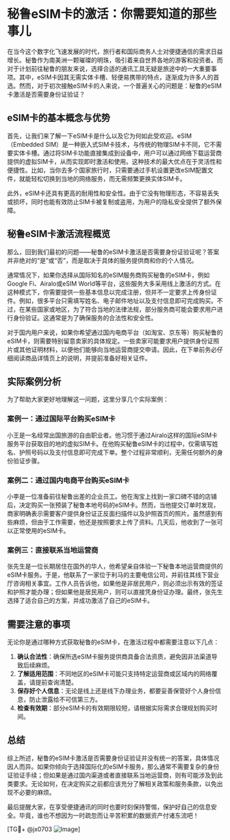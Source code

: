 # 秘鲁eSIM卡的激活：你需要知道的那些事儿

在当今这个数字化飞速发展的时代，旅行者和国际商务人士对便捷通信的需求日益增长。秘鲁作为南美洲一颗璀璨的明珠，吸引着来自世界各地的游客和投资者。而对于计划前往秘鲁的朋友来说，选择合适的通讯工具无疑是旅途中的一大重要事项。其中，eSIM卡因其无需实体卡槽、轻便易携带的特点，逐渐成为许多人的首选。然而，对于初次接触eSIM卡的人来说，一个普遍关心的问题是：秘鲁的eSIM卡激活是否需要身份证验证？

## eSIM卡的基本概念与优势

首先，让我们来了解一下eSIM卡是什么以及它为何如此受欢迎。eSIM（Embedded SIM）是一种嵌入式SIM卡技术，与传统的物理SIM卡不同，它不需要实体卡槽。通过将SIM卡功能直接集成到设备中，用户可以通过网络下载运营商提供的虚拟SIM卡，从而实现即时激活和使用。这种技术的最大优点在于灵活性和便捷性。比如，当你去多个国家旅行时，只需要通过手机设置更改eSIM配置文件，就能轻松切换到当地的网络服务，而无需频繁更换实体SIM卡。

此外，eSIM卡还具有更高的耐用性和安全性。由于它没有物理形态，不容易丢失或损坏，同时也能有效防止SIM卡被复制或盗用，为用户的隐私安全提供了额外保障。

## 秘鲁eSIM卡激活流程概览

那么，回到我们最初的问题——秘鲁的eSIM卡激活是否需要身份证验证呢？答案并非绝对的“是”或“否”，而是取决于具体的服务提供商和你的个人情况。

通常情况下，如果你选择从国际知名的eSIM服务商购买秘鲁的eSIM卡，例如Google Fi、Airalo或eSIM World等平台，这些服务大多采用线上激活的方式。在这种模式下，你需要提供一些基本信息以完成注册，但并不一定要求上传身份证件。例如，很多平台只需填写姓名、电子邮件地址以及支付信息即可完成购买。不过，在某些国家或地区，为了符合当地的法律法规，部分服务商可能会要求用户进行身份验证。这通常是为了确保服务的合法性和安全性。

对于国内用户来说，如果你希望通过国内电商平台（如淘宝、京东等）购买秘鲁的eSIM卡，则需要特别留意卖家的具体规定。一些卖家可能要求用户提供身份证照片或其他证明材料，以便他们能够向当地运营商提交申请。因此，在下单前务必仔细阅读商品详情页上的说明，并提前准备好相关证件。

## 实际案例分析

为了帮助大家更好地理解这一问题，这里分享几个实际案例：

### 案例一：通过国际平台购买eSIM卡
小王是一名经常出国旅游的自由职业者。他习惯于通过Airalo这样的国际eSIM卡服务平台获取目的地的虚拟SIM卡。在他购买秘鲁eSIM卡的过程中，仅需填写姓名、护照号码以及支付信息即可完成下单。整个过程非常顺利，无需任何额外的身份验证步骤。

### 案例二：通过国内电商平台购买eSIM卡
小李是一位准备前往秘鲁出差的企业员工。他在淘宝上找到一家口碑不错的店铺后，决定购买一张预装了秘鲁本地号码的eSIM卡。然而，当他提交订单时发现，商家明确表示需要客户提供身份证正反面扫描件以及护照首页的照片。虽然感到有些麻烦，但由于工作需要，他还是按照要求上传了资料。几天后，他收到了一张可以正常使用的eSIM卡。

### 案例三：直接联系当地运营商
张先生是一位长期居住在国外的华人，他希望亲自体验一下秘鲁本地运营商提供的eSIM卡服务。于是，他联系了一家位于利马的主要电信公司，并前往其线下营业厅咨询相关事宜。工作人员告诉他，如果他是非居民用户，则必须出示有效的签证和护照才能办理；但如果他是居民用户，则可以直接凭身份证办理。最终，张先生选择了适合自己的方案，并成功激活了自己的eSIM卡。

## 需要注意的事项

无论你是通过哪种方式获取秘鲁的eSIM卡，在激活过程中都需要注意以下几点：

1. **确认合法性**：确保所选eSIM卡服务提供商具备合法资质，避免因非法渠道导致后续麻烦。
2. **了解适用范围**：不同地区的eSIM卡可能只支持特定运营商或区域内的网络覆盖，请提前查询清楚。
3. **保存好个人信息**：无论是线上还是线下办理业务，都要妥善保管好个人身份信息，防止泄露给不可信第三方。
4. **检查有效期**：部分eSIM卡的有效期限较短，请根据实际需求合理规划购买时间。

## 总结

综上所述，秘鲁的eSIM卡激活是否需要身份证验证并没有统一的答案，具体情况因人而异。如果你倾向于选择国际化的eSIM卡服务，那么通常不需要复杂的身份证验证手续；但如果是通过国内渠道或者直接联系当地运营商，则有可能涉及到此类要求。无论如何，在决定购买之前都应该充分了解相关政策和服务条款，以免出现不必要的麻烦。

最后提醒大家，在享受便捷通讯的同时也要时刻保持警惕，保护好自己的信息安全。毕竟，谁也不想因为一时疏忽而让辛苦积累的数据资产付诸东流吧！

[TG💪+ @jx0703 ![Image](https://github.com/user-attachments/assets/dbca1d08-cadb-493c-b0ec-ad6f7a83f270)]